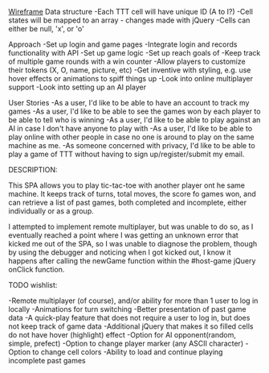 [Wireframe](https://app.moqups.com/sjf125/woZADwAU/edit/page/a16b2c2a4)
Data structure
  -Each TTT cell will have unique ID (A to I?)
  -Cell states will be mapped to an array - changes made with jQuery
  -Cells can either be null, 'x', or 'o'

Approach
  -Set up login and game pages
  -Integrate login and records functionality with API
  -Set up game logic
  -Set up reach goals of
    -Keep track of multiple game rounds with a win counter
    -Allow players to customize their tokens (X, O, name, picture, etc)
    -Get inventive with styling, e.g. use hover effects or animations to
      spiff things up
  -Look into online multiplayer support
  -Look into setting up an AI player

User Stories
  -As a user, I'd like to be able to have an account to track my games
  -As a user, I'd like to be able to see the games won by each player to be able
   to tell who is winning
  -As a user, I'd like to be able to play against an AI in case I don't have
  anyone to play with
  -As a user, I'd like to be able to play online with other people in case no
  one is around to play on the same machine as me.
  -As someone concerned with privacy, I'd like to be able to play a game of TTT
  without having to sign up/register/submit my email.

DESCRIPTION:

This SPA allows you to play tic-tac-toe with another player ont he same machine.
It keeps track of turns, total moves, the score fo games won, and can retrieve a
list of past games, both completed and incomplete, either individually or as a
group.

I attempted to implement remote multiplayer, but was unable to do so, as I
eventually reached a point where I was getting an unknown error that kicked me
out of the SPA, so I was unable to diagnose the problem, though by using the
debugger and noticing when I got kicked out, I know it happens after calling the
newGame function within the #host-game jQuery onClick function.

TODO wishlist:

  -Remote multiplayer (of course), and/or ability for more than 1 user to log in
  locally
  -Animations for turn switching
  -Better presentation of past game data
  -A quick-play feature that does not require a user to log in, but does not
  keep track of game data
  -Additional jQuery that makes it so filled cells do not have hover (highlight)
  effect
  -Option for AI opponent(random, simple, prefect)
  -Option to change player marker (any ASCII character)
  -Option to change cell colors
  -Ability to load and continue playing incomplete past games
